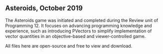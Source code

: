## Asteroids, October 2019
The Asteroids game was initiated and completed during the Review unit of Programming 12. It focuses on advancing programming knowledge and experience, such as introducing PVectors to simplify implementation of vector quantities in an objective-based and viewer-controlled game.

All files here are open-source and free to view and download.
